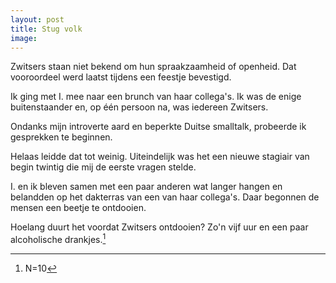```yaml
---
layout: post
title: Stug volk
image:
---
```


Zwitsers staan niet bekend om hun spraakzaamheid of openheid. Dat vooroordeel werd laatst tijdens een feestje bevestigd.

Ik ging met I. mee naar een brunch van haar collega's. Ik was de enige buitenstaander en, op één persoon na, was iedereen Zwitsers.

Ondanks mijn introverte aard en beperkte Duitse smalltalk, probeerde ik gesprekken te beginnen.

Helaas leidde dat tot weinig. Uiteindelijk was het een nieuwe stagiair van begin twintig die mij de eerste vragen stelde.

I. en ik bleven samen met een paar anderen wat langer hangen en belandden op het dakterras van een van haar collega's. Daar begonnen de mensen een beetje te ontdooien.

Hoelang duurt het voordat Zwitsers ontdooien? Zo'n vijf uur en een paar alcoholische drankjes.[^1]

[^1]: N=10
